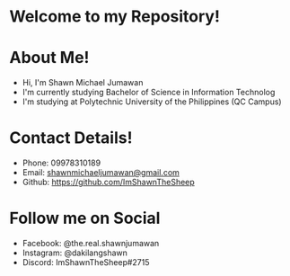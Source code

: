 # Welcome to my Repository!

# About Me!
- Hi, I'm Shawn Michael Jumawan
- I'm currently studying Bachelor of Science in Information Technolog
- I'm studying at Polytechnic University of the Philippines (QC Campus)

# Contact Details!
- Phone: 09978310189
- Email: shawnmichaeljumawan@gmail.com
- Github: https://github.com/ImShawnTheSheep

# Follow me on Social
- Facebook: @the.real.shawnjumawan
- Instagram: @dakilangshawn
- Discord: ImShawnTheSheep#2715

